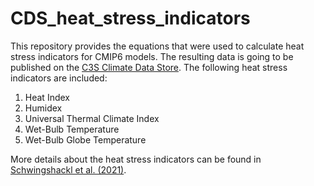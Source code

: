# CDS_heat_stress_indicators

This repository provides the equations that were used to calculate heat stress indicators for CMIP6 models. The resulting data is going to be published on the [C3S Climate Data Store](https://cds.climate.copernicus.eu). The following heat stress indicators are included:
<ol>
<li>Heat Index</li>
<li>Humidex</li>
<li>Universal Thermal Climate Index</li>
<li>Wet-Bulb Temperature</li>
<li>Wet-Bulb Globe Temperature</li>
</ol>

More details about the heat stress indicators can be found in [Schwingshackl et al. (2021)](https://doi.org/10.1029/2020EF001885).